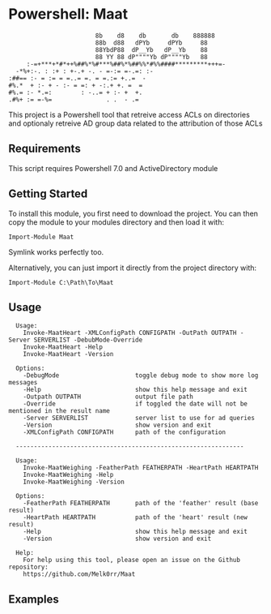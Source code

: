 # Powershell: Maat


```
                        8b    d8    db       db    888888 
                        88b  d88   dPYb     dPYb     88   
                        88YbdP88  dP__Yb   dP__Yb    88   
                        88 YY 88 dP""""Yb dP""""Yb   88                  
     :-=+***+*#*++%##%*%#***%##%*%##%%*#%%####*********+++=-
  -*%+:-. : :+ : +-.+ -. - =-:= =-.=: :-                    
:##== :- = := = =..= =. = =.:= +..=  -                      
#%.*  + :- + - :- = =: + -:.+ +. =  =                       
#%.= :- *.=:        : -..= + :- +  +.                       
.#%+ := =-%=               . .  - .=

```

This project is a Powershell tool that retreive access ACLs on directories and optionaly retreive AD group data related to the attribution of those ACLs

## Requirements

This script requires Powershell 7.0 and ActiveDirectory module

## Getting Started

To install this module, you first need to download the project. You can then copy the module to your modules directory and then load it with:

`Import-Module Maat`

Symlink works perfectly too.

Alternatively, you can just import it directly from the project directory with:

`Import-Module C:\Path\To\Maat`

## Usage
      Usage:
        Invoke-MaatHeart -XMLConfigPath CONFIGPATH -OutPath OUTPATH -Server SERVERLIST -DebubMode-Override
        Invoke-MaatHeart -Help
        Invoke-MaatHeart -Version

      Options:
        -DebugMode                     toggle debug mode to show more log messages
        -Help                          show this help message and exit
        -Outpath OUTPATH               output file path
        -Override                      if toggled the date will not be mentioned in the result name
        -Server SERVERLIST             server list to use for ad queries
        -Version                       show version and exit
        -XMLConfigPath CONFIGPATH      path of the configuration

      ---------------------------------------------------------------

      Usage:
        Invoke-MaatWeighing -FeatherPath FEATHERPATH -HeartPath HEARTPATH
        Invoke-MaatWeighing -Help
        Invoke-MaatWeighing -Version
        
      Options:
        -FeatherPath FEATHERPATH       path of the 'feather' result (base result)
        -HeartPath HEARTPATH           path of the 'heart' result (new result)
        -Help                          show this help message and exit
        -Version                       show version and exit

      Help:
        For help using this tool, please open an issue on the Github repository:
        https://github.com/Melk0rr/Maat


## Examples

